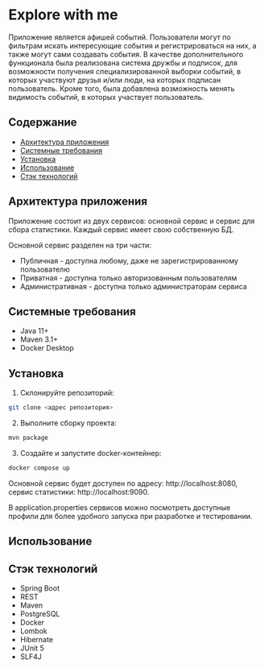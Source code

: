 # Explore with me
Приложение является афишей событий. Пользователи могут по фильтрам искать интересующие события и регистрироваться на них, а также могут сами создавать события. В качестве дополнительного функционала была реализована система дружбы и подписок, для возможности получения специализированной выборки событий, в которых участвуют друзья и/или люди, на которых подписан пользователь. Кроме того, была добавлена возможность менять видимость событий, в которых участвует пользователь.

## Содержание
- [Архитектура приложения](#архитектура-приложения)
- [Системные требования](#системные-требования)
- [Установка](#установка)
- [Использование](#использование)
- [Стэк технологий](#стэк-технологий)

## Архитектура приложения
Приложение состоит из двух сервисов: основной сервис и сервис для сбора статистики. Каждый сервис имеет свою собственную БД.

Основной сервис разделен на три части:
* Публичная - доступна любому, даже не зарегистрированному пользователю
* Приватная - доступна только авторизованным пользователям
* Административная - доступна только администраторам сервиса

## Системные требования
- Java 11+
- Maven 3.1+
- Docker Desktop

## Установка
1. Склонируйте репозиторий:
```sh
git clone <адрес репозитория>
```
2. Выполните сборку проекта:
```sh
mvn package
```
3. Создайте и запустите docker-контейнер:
```sh
docker compose up
```
Основной сервис будет доступен по адресу: http://localhost:8080, cервис статистики: http://localhost:9090.

В application.properties сервисов можно посмотреть доступные профили для более удобного запуска при разработке и тестировании.

## Использование

## Стэк технологий
* Spring Boot
* REST
* Maven
* PostgreSQL
* Docker
* Lombok
* Hibernate
* JUnit 5
* SLF4J
